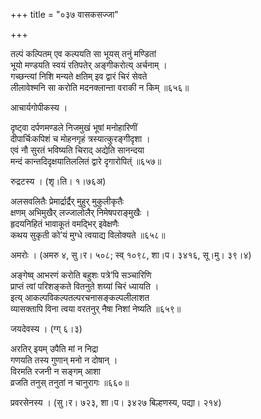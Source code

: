 +++
title = "०३७ वासकसज्जा"

+++


तल्पं कल्पितम् एव कल्पयति सा भूयस् तनुं मण्डितां  
भूयो मण्डयति स्वयं रतिपतेर् अङ्गीकरोत्य् अर्चनाम् ।  
गच्छन्त्यां निशि मन्यते क्षतिम् इव द्वारं चिरं सेवते  
लीलावेश्मनि सा करोति मदनक्लान्ता वराकी न किम् ॥६५६॥  


आचार्यगोपीकस्य ।  


दृष्ट्वा दर्पणमण्डले निजमुखं भूषां मनोहारिणीं  
दीपार्चिःकपिशं च मोहनगृहं त्रस्यात्कुरङ्गीदृशा ।  
एवं नौ सुरतं भविष्यति चिराद् अद्येति सानन्दया  
मन्दं कान्तदिदृक्षयातिललितं द्वारे दृगारोपित्ं ॥६५७॥  


रुद्रटस्य । (शृ।ति। १।७६अ)  


अलसवलितैः प्रेमार्द्रार्द्रैर् मुहुर् मुकुलीकृतैः  
क्षणम् अभिमुखैर् लज्जालोलैर् निमेषपराङ्मुखैः ।  
हृदयनिहितं भावाकूतं वमद्भिर् इवेक्षणैः   
कथय सुकृती को’यं मुग्धे त्वयाद्य विलोक्यते ॥६५८॥  


अमरोः । (अमरु ४, सु।र। ५०८; स्व् १०९८, शा।प। ३४१६, सू।मु। ३९।४)  


अङ्गेष्व् आभरणं करोति बहुशः पत्रे’पि सञ्चारिणि   
प्राप्तं त्वां परिशङ्कते वितनुते शय्यां चिरं ध्यायति ।  
इत्य् आकल्पविकल्पतल्परचनासङ्कल्पलीलाशत  
व्यासक्तापि विना त्वया वरतनुर् नैषा निशां नेष्यति ॥६५९॥  


जयदेवस्य । (ग्ग् ६।३)  


अरतिर् इयम् उपैति मां न निद्रा  
गणयति तस्य गुणान् मनो न दोषान् ।  
विरमति रजनी न सङ्गम् आशा  
व्रजति तनुस् तनुतां न चानुरागः ॥६६०॥  


प्रवरसेनस्य । (सु।र। ७२३, शा।प। ३४२७ बिल्हणस्य, पद्या। २१४)  

